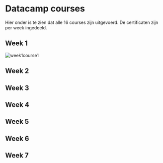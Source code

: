 # Datacamp courses
Hier onder is te zien dat alle 16 courses zijn uitgevoerd. De certificaten zijn per week ingedeeld.
## Week 1
![week1course1](https://github.com/BrianWolvers/ADS/blob/main/pdftoimage/introduction%20to%20python/introduction%20to%20python-1.jpg)


## Week 2


## Week 3


## Week 4


## Week 5


## Week 6


## Week 7

